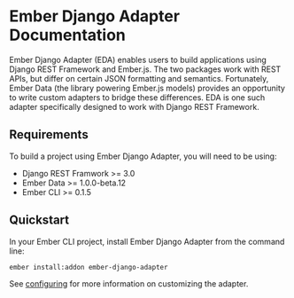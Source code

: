 # Ember Django Adapter Documentation

Ember Django Adapter (EDA) enables users to build applications using Django REST Framework and
Ember.js.  The two packages work with REST APIs, but differ on certain JSON formatting and
semantics.  Fortunately, Ember Data (the library powering Ember.js models) provides an opportunity
to write custom adapters to bridge these differences.  EDA is one such adapter specifically
designed to work with Django REST Framework.


## Requirements

To build a project using Ember Django Adapter, you will need to be using:

* Django REST Framwork >= 3.0
* Ember Data >= 1.0.0-beta.12
* Ember CLI >= 0.1.5


## Quickstart

In your Ember CLI project, install Ember Django Adapter from the command line:

```bash
ember install:addon ember-django-adapter
```

See [configuring](configuring.md) for more information on customizing the adapter.
